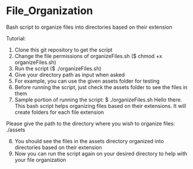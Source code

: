 # File_Organization
Bash script to organize files into directories based on their extension

Tutorial:
1) Clone this git repository to get the script
2) Change the file permissions of organizeFiles.sh
   ($ chmod +x organizeFiles.sh)
3) Run the script
   ($ ./organizeFiles.sh)
4) Give your directory path as input when asked
5) For example, you can use the given assets folder for testing
6) Before running the script, just check the assets folder to see the files in them
7) Sample portion of running the script:
$ ./organizeFiles.sh
Hello there. This bash script helps organizing files based on their extensions.
It will create folders for each file extension

Please give the path to the directory where you wish to organize files: 
./assets

8) You should see the files in the assets directory organized into directories based on their extension
9) Now you can run the script again on your desired directory to help with your file organization
